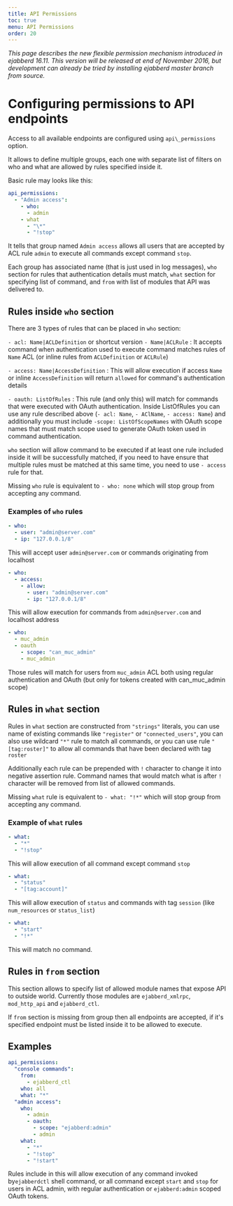 ```yaml
---
title: API Permissions
toc: true
menu: API Permissions
order: 20
---
```


*This page describes the new flexible permission mechanism introduced in
ejabberd 16.11. This version will be released at end of November 2016, but
development can already be tried by installing ejabberd master branch from
source.*

# Configuring permissions to API endpoints

Access to all available endpoints are configured using `api\_permissions` option.

It allows to define multiple groups, each one with separate list of filters
on who and what are allowed by rules specified inside it.

Basic rule may looks like this:

``` yaml
api_permissions:
  - "Admin access":
    - who:
      - admin
    - what
      - "\*"
      - "!stop"
```

It tells that group named `Admin access` allows all users that are accepted by
ACL rule `admin` to execute all commands except command `stop`.

Each group has associated name (that is just used in log messages), `who` section
for rules that authentication details must match, `what` section for specifying
list of command, and `from` with list of modules that API was delivered to.

## Rules inside `who` section

There are 3 types of rules that can be placed in `who` section:

`- acl: Name|ACLDefinition` or shortcut version `- Name|ACLRule`
: It accepts command when authentication used to execute command matches
  rules of `Name` ACL (or inline rules from `ACLDefinition` or `ACLRule`)

`- access: Name|AccessDefinition`
: This will allow execution if access `Name` or inline `AccessDefinition`
  will return `allowed` for command's authentication details

`- oauth: ListOfRules`
: This rule (and only this) will match for commands that were executed
  with OAuth authentication. Inside ListOfRules you can use any rule
  described above (`- acl: Name`, `- AClName`, `- access: Name`) and
  additionally you must include `-scope: ListOfScopeNames` with OAuth
  scope names that must match scope used to generate OAuth token used
  in command authentication.

`who` section will allow command to be executed if at least one rule
included inside it will be successfully matched, if you need to have
ensure that multiple rules must be matched at this same time, you
need to use `- access` rule for that.

Missing `who` rule is equivalent to `- who: none` which will stop group
from accepting any command.

### Examples of `who` rules

``` yaml
- who:
  - user: "admin@server.com"
  - ip: "127.0.0.1/8"
```

This will accept user `admin@server.com` or commands originating
from localhost

``` yaml
- who:
  - access:
    - allow:
      - user: "admin@server.com"
      - ip: "127.0.0.1/8"
```

This will allow execution for commands from `admin@server.com` and
localhost address

``` yaml
- who:
  - muc_admin
  - oauth
    - scope: "can_muc_admin"
    - muc_admin
```

Those rules will match for users from `muc_admin` ACL both using regular
authentication and OAuth (but only for tokens created with can_muc_admin scope)

## Rules in `what` section

Rules in `what` section are constructed from `"strings"` literals, you can
use name of existing commands like `"register"` or `"connected_users"`, you
can also use wildcard `"*"` rule to match all commands, or you can use rule
`"[tag:roster]"` to allow all commands that have been declared with tag `roster`

Additionally each rule can be prepended with `!` character to change
it into negative assertion rule. Command names that would match what is
after `!` character will be removed from list of allowed commands.

Missing `what` rule is equivalent to `- what: "!*"` which will stop group
from accepting any command.

### Example of `what` rules

``` yaml
- what:
  - "*"
  - "!stop"
```

This will allow execution of all command except command `stop`

``` yaml
- what:
  - "status"
  - "[tag:account]"
```

This will allow execution of `status` and commands with tag `session`
(like `num_resources` or `status_list`)

``` yaml
- what:
  - "start"
  - "!*"
```

This will match no command.

## Rules in `from` section

This section allows to specify list of allowed module names that expose API
to outside world. Currently those modules are `ejabberd_xmlrpc`, `mod_http_api`
and `ejabberd_ctl`.

If `from` section is missing from group then all endpoints are accepted,
if it's specified endpoint must be listed inside it to be allowed to execute.


## Examples

``` yaml
api_permissions:
  "console commands":
    from:
      - ejabberd_ctl
    who: all
    what: "*"
  "admin access":
    who:
      - admin
      - oauth:
        - scope: "ejabberd:admin"
        - admin
    what:
      - "*"
      - "!stop"
      - "!start"
```

Rules include in this will allow execution of any command invoked
by`ejabberdctl` shell command, or all command except `start` and `stop`
for users in ACL admin, with regular authentication or `ejabberd:admin`
scoped OAuth tokens.
